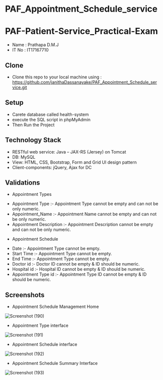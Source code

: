 # PAF_Appointment_Schedule_service

# PAF-Patient-Service_Practical-Exam

* Name  : Prathapa D.M.J
* IT No : IT17167710

Clone
------
+ Clone this repo to your local machine using : https://github.com/janithaDassanayake/PAF_Appointment_Schedule_service.git

Setup
-------
+ Carete database called health-system 
+ execute the SQL script in phpMyAdmin
+ Then Run the Project


Technology Stack
-----------------
* RESTful web service: Java – JAX-RS (Jersey) on Tomcat
* DB: MySQL
* View: HTML, CSS, Bootstrap, Form and Grid UI design pattern
* Client-components: jQuery, Ajax for DC


 Validations
-----------------
 
 + Appointment Types 

* Appointment Type :- Appointment Type cannot be empty and can not be only numeric.
* Appointment_Name :- Appointment Name cannot be empty and can not be only numeric.
* Appointment Description :- Appointment Description cannot be empty and can not be only numeric.

 + Appointment Schedule 

* Date     :- Appointment Type cannot be empty.
* Start Time  :- Appointment Type cannot be empty.
* End Time  :-  Appointment Type cannot be empty.
* Doctor id  :- Doctor ID cannot be empty & ID should be numeric.
* Hospital id  :- Hospital ID cannot be empty & ID should be numeric.
* Appointment Type id  :- Appointment Type ID cannot be empty & ID should be numeric.



 Screenshots
-------------

* Appointment Schedule Management Home 

![Screenshot (190)](https://user-images.githubusercontent.com/53893019/81089725-53701f00-8f1a-11ea-8e47-4d62aebf3241.png)


* Appointment Type interface

![Screenshot (191)](https://user-images.githubusercontent.com/53893019/81090724-cc23ab00-8f1b-11ea-9d60-28b976b97a91.png)

* Appointment Schedule interface

![Screenshot (192)](https://user-images.githubusercontent.com/53893019/81095561-d09f9200-8f22-11ea-9cf9-410e77bf1893.png)

* Appointment Schedule Summary Interface

![Screenshot (193)](https://user-images.githubusercontent.com/53893019/81095622-e745e900-8f22-11ea-8a63-c1ba9f14d0ce.png)





